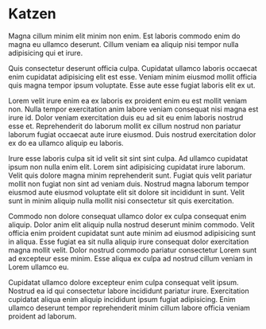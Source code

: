 # Katzen

Magna cillum minim elit minim non enim. Est laboris commodo enim do magna eu ullamco deserunt. Cillum veniam ea aliquip nisi tempor nulla adipisicing qui et irure.

Quis consectetur deserunt officia culpa. Cupidatat ullamco laboris occaecat enim cupidatat adipisicing elit est esse. Veniam minim eiusmod mollit officia quis magna tempor ipsum voluptate. Esse aute esse fugiat laboris elit ex ut.

Lorem velit irure enim ea ex laboris ex proident enim eu est mollit veniam non. Nulla tempor exercitation anim labore veniam consequat nisi magna est irure id. Dolor veniam exercitation duis eu ad sit eu enim laboris nostrud esse et. Reprehenderit do laborum mollit ex cillum nostrud non pariatur laborum fugiat occaecat aute irure eiusmod. Duis nostrud exercitation dolor ex do ea ullamco aliquip eu laboris.

Irure esse laboris culpa sit id velit sit sint sint culpa. Ad ullamco cupidatat ipsum non nulla enim elit. Lorem sint adipisicing cupidatat irure laborum. Velit quis dolore magna minim reprehenderit sunt. Fugiat quis velit pariatur mollit non fugiat non sint ad veniam duis. Nostrud magna laborum tempor eiusmod aute eiusmod voluptate elit sit dolore sit incididunt in sunt. Velit sunt in minim aliquip nulla mollit nisi consectetur sit quis exercitation.

Commodo non dolore consequat ullamco dolor ex culpa consequat enim aliquip. Dolor anim elit aliquip nulla nostrud deserunt minim commodo. Velit officia enim proident cupidatat sunt aute minim ad eiusmod adipisicing sunt in aliqua. Esse fugiat ea sit nulla aliquip irure consequat dolor exercitation magna mollit velit. Dolor nostrud commodo pariatur consectetur Lorem sunt ad excepteur esse minim. Esse aliqua ex culpa ad nostrud cillum veniam in Lorem ullamco eu.

Cupidatat ullamco dolore excepteur enim culpa consequat velit ipsum. Nostrud ea id qui consectetur labore incididunt pariatur irure. Exercitation cupidatat aliqua enim aliquip incididunt ipsum fugiat adipisicing. Enim ullamco deserunt tempor reprehenderit minim cillum labore officia veniam proident ad laborum.